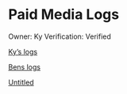 # Paid Media Logs

Owner: Ky 
Verification: Verified

[Ky’s logs](Paid%20Media%20Logs%201537dee22b178078b477c499f0564f38/Ky%E2%80%99s%20logs%201517dee22b1780489ba8dcdc6ee749e7.md)

[Bens logs](Paid%20Media%20Logs%201537dee22b178078b477c499f0564f38/Bens%20logs%201517dee22b1780e2ad3ee3b28f0de61c.md)

[Untitled](Paid%20Media%20Logs%201537dee22b178078b477c499f0564f38/Untitled%201517dee22b1780cd90b9e53cf2c439a8.csv)